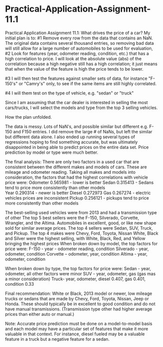 # Practical-Application-Assignment-11.1
Practical Application Assignment 11.1: What drives the price of a car?
My initial plan is to:
#1 Remove every row from the data that contains an NaN.
The original data contains several thousand entries, so removing bad data will still allow for a large number of automobiles to be used for evaluation,
#2 Look for features (year, odometer reading, condition, etc.) that has a high correlation to price. I will look at the absolute value (abs) of the correlation because a high negative still has a high correlation; it just means that when the value of the feature is high the price tends to be lower.

#3 I will then test the features against smaller sets of data, for instance "F-150's" or "Camry's" only, to see if the same items are still highly correlated.

#4 I will them test on the type of vehicle, e.g. "sedan" or "truck"

Since I am assuming that the car dealer is interested in selling the most cars/trucks, I will select the models and type from the top 3 selling vehicles.

How the plan unfolded.

The data is messy.
Lots of NaN's, and possible similar but different e.g. F-150 and F150 entries. I did remove the large # of NaNs, but left the similar but different data alone. I also ended up running several types of regressions hoping to find something accurate, but was ultimately disappointed in being able to predict prices on the entire data set.  Price prediction by model or type were much better. 

The final analysis: 
There are only two factors in a used car that are consistent between the different makes and models of cars. These are mileage and odometer reading. 
Taking all makes and models into consideration, the factors that had the highest correlations with vehicle price were:
Odometer 	0.565981 - lower is better
Sedan 		0.315413 - Sedans tend to price more consistently than other models        
Year 		0.290314 - newer is better
Diesel		0.272973
Gas 		0.267274 - electric vehicles prices are inconsistent
Pickup  	0.256121 - pickups tend to price more consistently than other models 

The best-selling used vehicles were from 2013 and had a transmission type of other
The top 5 best sellers were the F-150, Silverado, Corvette, Wrangler, and the Altima.
Automobiles in excellent, good, or like new shape sold for similar average prices.
The top 4 sellers were Sedan, SUV, Truck, and Pickup.
The top 4 makes were Chevy, Ford, Toyota, Nissan
White, Black and Silver were the highest selling, with White, Black, Red, and Yellow bringing the highest prices 
When broken down by model, the top factors for price were:
F-150 -		year - odometer reading, condition 
Silverado - year, odometer, condition
Corvette – 	odometer, year, condition
Altima -	year, odometer, condition

When broken down by type, the top factors for price were:
Sedan - 	year, odometer, all other factors were minor
SUV - 		year, odometer, gas (gas mas a minor consideration) 
Truck- 		year, odometer, diesel 0.407, gas 0.401, condition 0.33

Final recommendation:  White or Black, 2013 model or newer, low mileage trucks or sedans that are made by Chevy, Ford, Toyota, Nissan, Jeep or Honda. These should typically be in excellent to good condition and do not have manual transmissions. (Transmission type other had higher average prices than either auto or manual.) 

Note: Accurate price prediction must be done on a model-to-model basis and each model may have a particular set of features that make it more valuable in that context. For instance, diesel fueled may be a valuable feature in a truck but a negative feature for a sedan.

